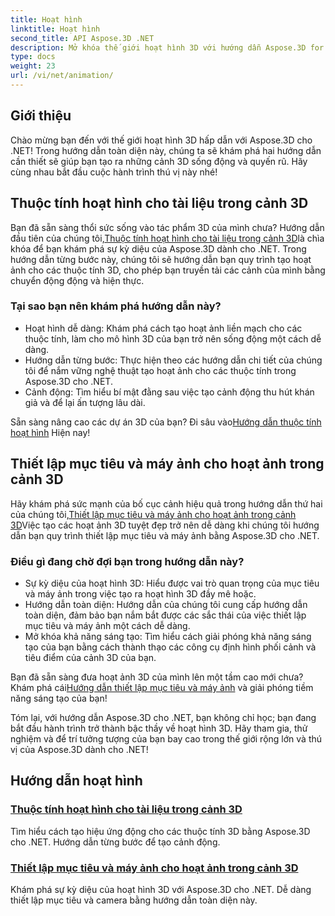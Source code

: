 ```yaml
---
title: Hoạt hình
linktitle: Hoạt hình
second_title: API Aspose.3D .NET
description: Mở khóa thế giới hoạt hình 3D với hướng dẫn Aspose.3D for .NET. Tìm hiểu cách tạo hoạt ảnh cho các thuộc tính cũng như thiết lập mục tiêu và camera cho các cảnh động một cách dễ dàng.
type: docs
weight: 23
url: /vi/net/animation/
---
```

## Giới thiệu

Chào mừng bạn đến với thế giới hoạt hình 3D hấp dẫn với Aspose.3D cho .NET! Trong hướng dẫn toàn diện này, chúng ta sẽ khám phá hai hướng dẫn cần thiết sẽ giúp bạn tạo ra những cảnh 3D sống động và quyến rũ. Hãy cùng nhau bắt đầu cuộc hành trình thú vị này nhé!

## Thuộc tính hoạt hình cho tài liệu trong cảnh 3D
 Bạn đã sẵn sàng thổi sức sống vào tác phẩm 3D của mình chưa? Hướng dẫn đầu tiên của chúng tôi,[Thuộc tính hoạt hình cho tài liệu trong cảnh 3D](./property-to-document/)là chìa khóa để bạn khám phá sự kỳ diệu của Aspose.3D dành cho .NET. Trong hướng dẫn từng bước này, chúng tôi sẽ hướng dẫn bạn quy trình tạo hoạt ảnh cho các thuộc tính 3D, cho phép bạn truyền tải các cảnh của mình bằng chuyển động động và hiện thực.

### Tại sao bạn nên khám phá hướng dẫn này?
- Hoạt hình dễ dàng: Khám phá cách tạo hoạt ảnh liền mạch cho các thuộc tính, làm cho mô hình 3D của bạn trở nên sống động một cách dễ dàng.
- Hướng dẫn từng bước: Thực hiện theo các hướng dẫn chi tiết của chúng tôi để nắm vững nghệ thuật tạo hoạt ảnh cho các thuộc tính trong Aspose.3D cho .NET.
- Cảnh động: Tìm hiểu bí mật đằng sau việc tạo cảnh động thu hút khán giả và để lại ấn tượng lâu dài.

 Sẵn sàng nâng cao các dự án 3D của bạn? Đi sâu vào[Hướng dẫn thuộc tính hoạt hình](./property-to-document/) Hiện nay!

## Thiết lập mục tiêu và máy ảnh cho hoạt ảnh trong cảnh 3D
 Hãy khám phá sức mạnh của bố cục cảnh hiệu quả trong hướng dẫn thứ hai của chúng tôi,[Thiết lập mục tiêu và máy ảnh cho hoạt ảnh trong cảnh 3D](./setup-target-camera/)Việc tạo các hoạt ảnh 3D tuyệt đẹp trở nên dễ dàng khi chúng tôi hướng dẫn bạn quy trình thiết lập mục tiêu và máy ảnh bằng Aspose.3D cho .NET.

### Điều gì đang chờ đợi bạn trong hướng dẫn này?
- Sự kỳ diệu của hoạt hình 3D: Hiểu được vai trò quan trọng của mục tiêu và máy ảnh trong việc tạo ra hoạt hình 3D đầy mê hoặc.
- Hướng dẫn toàn diện: Hướng dẫn của chúng tôi cung cấp hướng dẫn toàn diện, đảm bảo bạn nắm bắt được các sắc thái của việc thiết lập mục tiêu và máy ảnh một cách dễ dàng.
- Mở khóa khả năng sáng tạo: Tìm hiểu cách giải phóng khả năng sáng tạo của bạn bằng cách thành thạo các công cụ định hình phối cảnh và tiêu điểm của cảnh 3D của bạn.

 Bạn đã sẵn sàng đưa hoạt ảnh 3D của mình lên một tầm cao mới chưa? Khám phá cái[Hướng dẫn thiết lập mục tiêu và máy ảnh](./setup-target-camera/) và giải phóng tiềm năng sáng tạo của bạn!

Tóm lại, với hướng dẫn Aspose.3D cho .NET, bạn không chỉ học; bạn đang bắt đầu hành trình trở thành bậc thầy về hoạt hình 3D. Hãy tham gia, thử nghiệm và để trí tưởng tượng của bạn bay cao trong thế giới rộng lớn và thú vị của Aspose.3D dành cho .NET!
## Hướng dẫn hoạt hình
### [Thuộc tính hoạt hình cho tài liệu trong cảnh 3D](./property-to-document/)
Tìm hiểu cách tạo hiệu ứng động cho các thuộc tính 3D bằng Aspose.3D cho .NET. Hướng dẫn từng bước để tạo cảnh động.
### [Thiết lập mục tiêu và máy ảnh cho hoạt ảnh trong cảnh 3D](./setup-target-camera/)
Khám phá sự kỳ diệu của hoạt hình 3D với Aspose.3D cho .NET. Dễ dàng thiết lập mục tiêu và camera bằng hướng dẫn toàn diện này.